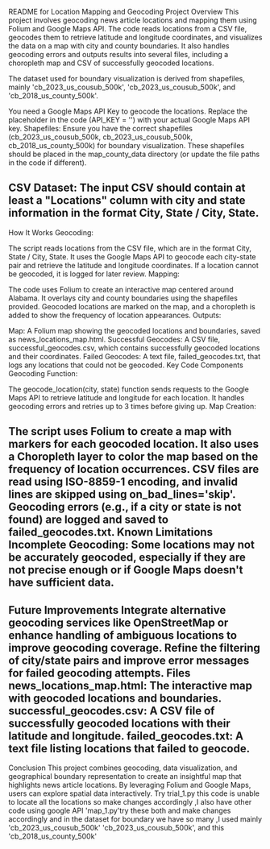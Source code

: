 README for Location Mapping and Geocoding
Project Overview
This project involves geocoding news article locations and mapping them using Folium and Google Maps API. The code reads locations from a CSV file, geocodes them to retrieve latitude and longitude coordinates, and visualizes the data on a map with city and county boundaries. It also handles geocoding errors and outputs results into several files, including a choropleth map and CSV of successfully geocoded locations.

The dataset used for boundary visualization is derived from shapefiles, mainly 'cb_2023_us_cousub_500k', 'cb_2023_us_cousub_500k', and 'cb_2018_us_county_500k'.

You need a Google Maps API Key to geocode the locations.
Replace the placeholder in the code (API_KEY = '') with your actual Google Maps API key.
Shapefiles: Ensure you have the correct shapefiles (cb_2023_us_cousub_500k, cb_2023_us_cousub_500k, cb_2018_us_county_500k) for boundary visualization. These shapefiles should be placed in the map_county_data directory (or update the file paths in the code if different).

CSV Dataset: The input CSV should contain at least a "Locations" column with city and state information in the format City, State / City, State.
------------
How It Works
Geocoding:

The script reads locations from the CSV file, which are in the format City, State / City, State.
It uses the Google Maps API to geocode each city-state pair and retrieve the latitude and longitude coordinates.
If a location cannot be geocoded, it is logged for later review.
Mapping:

The code uses Folium to create an interactive map centered around Alabama.
It overlays city and county boundaries using the shapefiles provided.
Geocoded locations are marked on the map, and a choropleth is added to show the frequency of location appearances.
Outputs:

Map: A Folium map showing the geocoded locations and boundaries, saved as news_locations_map.html.
Successful Geocodes: A CSV file, successful_geocodes.csv, which contains successfully geocoded locations and their coordinates.
Failed Geocodes: A text file, failed_geocodes.txt, that logs any locations that could not be geocoded.
Key Code Components
Geocoding Function:

The geocode_location(city, state) function sends requests to the Google Maps API to retrieve latitude and longitude for each location. It handles geocoding errors and retries up to 3 times before giving up.
Map Creation:

The script uses Folium to create a map with markers for each geocoded location. It also uses a Choropleth layer to color the map based on the frequency of location occurrences.
CSV files are read using ISO-8859-1 encoding, and invalid lines are skipped using on_bad_lines='skip'.
Geocoding errors (e.g., if a city or state is not found) are logged and saved to failed_geocodes.txt.
Known Limitations
Incomplete Geocoding: Some locations may not be accurately geocoded, especially if they are not precise enough or if Google Maps doesn't have sufficient data.
-------------
Future Improvements
Integrate alternative geocoding services like OpenStreetMap or enhance handling of ambiguous locations to improve geocoding coverage.
Refine the filtering of city/state pairs and improve error messages for failed geocoding attempts.
Files
news_locations_map.html: The interactive map with geocoded locations and boundaries.
successful_geocodes.csv: A CSV file of successfully geocoded locations with their latitude and longitude.
failed_geocodes.txt: A text file listing locations that failed to geocode.
----------------
Conclusion
This project combines geocoding, data visualization, and geographical boundary representation to create an insightful map that highlights news article locations. By leveraging Folium and Google Maps, users can explore spatial data interactively.
Try trial_1.py this code is unable to locate all the locations so make changes accordingly ,I also have other code using google API 'map_1.py'try these both and make changes accordingly and in the dataset for boundary we have so many ,I used mainly 'cb_2023_us_cousub_500k'  'cb_2023_us_cousub_500k', and this 'cb_2018_us_county_500k'
